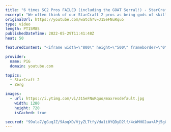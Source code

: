 ```yaml
---
title: "6 times SC2 Pros FAILED (including the GOAT Serral!) - StarCraft 2"
excerpt: "We often think of our StarCraft 2 pros as being gods of skill, but once in a while they prove they're still human and have fails - even players like Serral, Dark, Clem and Zest! They prove they're still one of us one of us one us one of us... -- 🐷 Second Channel for Learning Resources: https://www.youtube.com/c/PiGRandom"
originalUrl: https://youtube.com/watch?v=J15eFNuRquo
type: video
length: PT15M8S
publishedDateTime: 2022-05-29T11:41:48Z
heat: 50

featuredContent: "<iframe width=\"800\" height=\"500\" frameborder=\"0\" src=\"https://www.youtube.com/embed/J15eFNuRquo\" allow=\"accelerometer; autoplay; encrypted-media; gyroscope; picture-in-picture\" allowfullscreen></iframe>"

provider:
  name: PiG
  domain: youtube.com

topics:
  - StarCraft 2
  - Zerg

images:
  - url: https://i.ytimg.com/vi/J15eFNuRquo/maxresdefault.jpg
    width: 1280
    height: 720
    isCached: true

secured: "99ula7/gGuqJZ/9AoqXD/VjyZLTtfyVda1i0YQDyD2lf/4cWMHO2aa+APj5g0Y3/Ep4seoxayrYFEk4I+gD4nleSPWYszpQ/AgSLKaKYblC0WgPUJIx86jFdyXz2Dim04+YLVnMRhz1FrfVZJjx/fJV4S87BdIlYp7eI8bQeNfCufMCi3cVgcgpRJm22/1vq1oz9BI5ttQRY4tw37bNurn54wfg1wemfbxnhcl7Qazt6zE23fL8LKXaFqytFxDoA3k/1IcEvao1MEEvq6r4y9JN0PmjzIHyuMmkFLQwCjTzs67jk5VfpDjBV6m0P0366Hmf6akMkcIfGmkNn/BJGbPd79oFfPeXNGdY0EIXAbueCwXuI+lNqKJPw0h71TlBOTJTKgf6F/cfnY9jvvKZTBnIlACVP/CGpHLJS1KqWG5k=;w9nmm6DzvfcMtQZHhvt5xg=="
---
```


